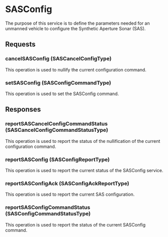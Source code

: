 # SASConfig
The purpose of this service is to define the parameters needed for an unmanned vehicle to configure the Synthetic Aperture Sonar (SAS).

## Requests
### cancelSASConfig (SASCancelConfigType)
This operation is used to nullify the current configuration command.
### setSASConfig (SASConfigCommandType)
This operation is used to set the SASConfig command.

## Responses
### reportSASCancelConfigCommandStatus (SASCancelConfigCommandStatusType)
This operation is used to report the status of the nullification of the current configuration command.
### reportSASConfig (SASConfigReportType)
This operation is used to report the current status of the SASConfig service.
### reportSASConfigAck (SASConfigAckReportType)
This operation is used to report the current SAS configuration.
### reportSASConfigCommandStatus (SASConfigCommandStatusType)
This operation is used to report the status of the current SASConfig command.
